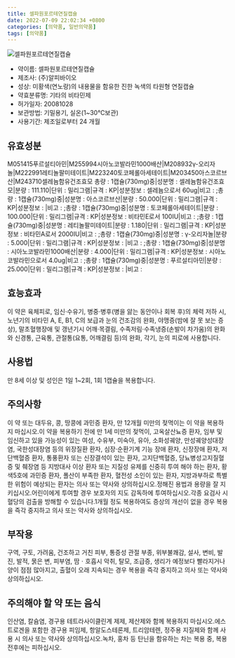 ```yaml
---
title: 셀파원포르테연질캡슐
date: 2022-07-09 22:02:34 +0800
categories: [의약품, 일반의약품]
tags: [의약품]
---
```

![셀파원포르테연질캡슐](https://nedrug.mfds.go.kr/pbp/cmn/itemImageDownload/1MdYV-PxYn_)

- 약이름: 셀파원포르테연질캡슐
- 제조사: (주)알피바이오
- 성상: 미황색(연노랑)의 내용물을 함유한 진한 녹색의 타원형 연질캡슐
- 약효분류명: 기타의 비타민제
- 허가일자: 20081028
- 보관방법: 기밀용기, 실온(1~30℃보관)
- 사용기간: 제조일로부터 24 개월
## 유효성분
M051415푸르설티아민|M255994시아노코발라민1000배산|M208932γ-오리자놀|M222991레티놀팔미테이트|M223240토코페롤아세테이트|M203450아스코르브산|M243710셀레늄함유건조효모
총량 : 1캡슐(730mg)중|성분명 : 셀레늄함유건조효모|분량 : 111.110|단위 : 밀리그램|규격 : KP|성분정보 : 셀레늄으로서 60ug|비고 : ;총량 : 1캡슐(730mg)중|성분명 : 아스코르브산|분량 : 50.000|단위 : 밀리그램|규격 : KP|성분정보 : |비고 : ;총량 : 1캡슐(730mg)중|성분명 : 토코페롤아세테이트|분량 : 100.000|단위 : 밀리그램|규격 : KP|성분정보 : 비타민E로서 100IU|비고 : ;총량 : 1캡슐(730mg)중|성분명 : 레티놀팔미테이트|분량 : 1.180|단위 : 밀리그램|규격 : KP|성분정보 : 비타민A로서 2000IU|비고 : ;총량 : 1캡슐(730mg)중|성분명 : γ-오리자놀|분량 : 5.000|단위 : 밀리그램|규격 : KP|성분정보 : |비고 : ;총량 : 1캡슐(730mg)중|성분명 : 시아노코발라민1000배산|분량 : 4.000|단위 : 밀리그램|규격 : KP|성분정보 : 시아노코발라민으로서 4.0ug|비고 : ;총량 : 1캡슐(730mg)중|성분명 : 푸르설티아민|분량 : 25.000|단위 : 밀리그램|규격 : KP|성분정보 : |비고 :
## 효능효과
이 약은 육체피로, 임신‧수유기, 병중‧병후(병을 앓는 동안이나 회복 후)의 체력 저하 시, 노년기의 비타민 A, E, B1, C의 보급과 눈의 건조감의 완화, 야맹증(밤에 잘 못 보는 증상), 말초혈행장애 및 갱년기시 어깨·목결림, 수족저림·수족냉증(손발이 차가움)의 완화와 신경통, 근육통, 관절통(요통, 어깨결림 등)의 완화, 각기, 눈의 피로에 사용합니다.
## 사용법
만 8세 이상 및 성인은 1일 1~2회, 1회 1캡슐을 복용합니다.
## 주의사항
이 약 또는 대두유, 콩, 땅콩에 과민증 환자, 만 12개월 미만의 젖먹이는 이 약을 복용하지 마십시오.이 약을 복용하기 전에 만 1세 미만의 젖먹이, 고옥살산뇨증 환자, 임부 및 임신하고 있을 가능성이 있는 여성, 수유부, 미숙아, 유아, 소화성궤양, 만성궤양성대장염, 국한성대장염 등의 위장질환 환자, 심장·순환기계 기능 장애 환자, 신장장애 환자, 저단백혈증 환자, 통풍환자 또는 신장결석이 있는 환자, 고지단백혈증, 당뇨병성고지질혈증 및 췌장염 등 지방대사 이상 환자 또는 지질성 유제를 신중히 투여 해야 하는 환자, 황색5호에 과민증 환자, 폴산이 부족한 환자, 혈전성 소인이 있는 환자, 지방과부하로 특별한 위험이 예상되는 환자는 의사 또는 약사와 상의하십시오.정해진 용법과 용량을 잘 지키십시오.어린이에게 투여할 경우 보호자의 지도 감독하에 투여하십시오.각종 요검사 시 혈당의 검출을 방해할 수 있습니다.1개월 정도 복용하여도 증상의 개선이 없을 경우 복용을 즉각 중지하고 의사 또는 약사와 상의하십시오.
## 부작용
구역, 구토, 가려움, 건조하고 거친 피부, 통증성 관절 부종, 위부불쾌감, 설사, 변비, 발진, 발적, 묽은 변, 피부염, 땀ㆍ호흡시 악취, 탈모, 조급증, 생리가 예정보다 빨라지거나 양이 점점 많아지고, 출혈이 오래 지속되는 경우 복용을 즉각 중지하고 의사 또는 약사와 상의하십시오.
## 주의해야 할 약 또는 음식
인산염, 칼슘염, 경구용 테트라사이클린계 제제, 제산제와 함께 복용하지 마십시오.에스트로겐을 포함한 경구용 피임제, 항알도스테론제, 트리암테렌, 정주용 지질제와 함께 사용 시 의사 또는 약사와 상의하십시오.녹차, 홍차 등 탄닌을 함유하는 차는 복용 중, 복용 전후에는 피하십시오.
